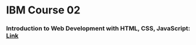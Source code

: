 # IBM Course 02

### Introduction to Web Development with HTML, CSS, JavaScript: [Link](https://www.coursera.org/learn/introduction-to-web-development-with-html-css-javacript?specialization=ibm-full-stack-cloud-developer)
